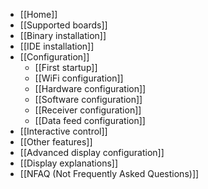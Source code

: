 * [[Home]]
* [[Supported boards]]
* [[Binary installation]]
* [[IDE installation]]
* [[Configuration]]
  * [[First startup]]
  * [[WiFi configuration]]
  * [[Hardware configuration]]
  * [[Software configuration]]
  * [[Receiver configuration]]
  * [[Data feed configuration]]
* [[Interactive control]]
* [[Other features]]
* [[Advanced display configuration]]
* [[Display explanations]]
* [[NFAQ (Not Frequently Asked Questions)]]